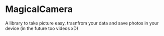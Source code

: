 # MagicalCamera
A library to take picture easy, trasnfrom your data and save photos in your device (in the future too videos xD)

